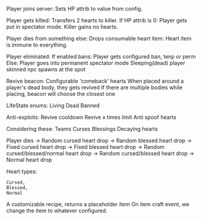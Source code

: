 Player joins server:
    Sets HP attrib to value from config.

Player gets killed:
    Transfers 2 hearts to killer.
    If HP attrib is 0:
        Player gets put in spectator mode.
        Killer gains no hearts.

Player dies from something else:
    Drops consumable heart item:
        Heart item is immune to everything.

Player eliminated:
    If enabled bans:
        Player gets configured ban, tenp or perm
    Else:
        Player goes into permanent spectator mode
        Sleeping(dead) player skinned npc spawns at the spot

Revive beacon:
    Configurable 'comeback' hearts
    When placed around a player's dead body, they gets revived
    If there are multiple bodies while placing, beacon will choose the closest one

LifeState enums:
    Living
    Dead
    Banned


Anti-exploits:
    Revive cooldown
    Revive x times limit
    Anti spoof hearts


Considering these:
    Teams
    Curses
    Blessings
    Decaying hearts


Player dies
    -> Random cursed heart drop
    -> Random blessed heart drop
    -> Fixed cursed heart drop
    -> Fixed blessed heart drop
    -> Random cursed/blessed/normal heart drop
    -> Random cursed/blessed heart drop
    -> Normal heart drop


Heart types:

    Cursed,
    Blessed,
    Normal

A customizable recipe, returns a placeholder item
On item craft event, we change the item to whatever configured.